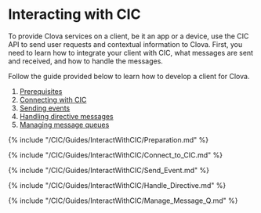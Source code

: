 # Interacting with CIC
To provide Clova services on a client, be it an app or a device, use the CIC API to send user requests and contextual information to Clova. First, you need to learn how to integrate your client with CIC, what messages are sent and received, and how to handle the messages.

Follow the guide provided below to learn how to develop a client for Clova.

1. [Prerequisites](#Preparation)
2. [Connecting with CIC](#ConnectToCIC)
3. [Sending events](#SendEvent)
4. [Handling directive messages](#HandleDirective)
5. [Managing message queues](#ManageMessageQ)

{% include "/CIC/Guides/InteractWithCIC/Preparation.md" %}

{% include "/CIC/Guides/InteractWithCIC/Connect_to_CIC.md" %}

{% include "/CIC/Guides/InteractWithCIC/Send_Event.md" %}

{% include "/CIC/Guides/InteractWithCIC/Handle_Directive.md" %}

{% include "/CIC/Guides/InteractWithCIC/Manage_Message_Q.md" %}
